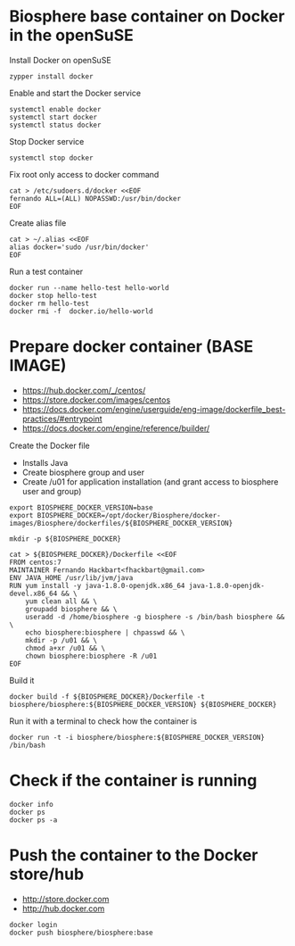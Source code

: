 # Biosphere base container on Docker in the openSuSE	

Install Docker on openSuSE
```
zypper install docker
```

Enable and start the Docker service
```
systemctl enable docker
systemctl start docker
systemctl status docker
```

Stop Docker service
```
systemctl stop docker
```

Fix root only access to docker command 
```
cat > /etc/sudoers.d/docker <<EOF
fernando ALL=(ALL) NOPASSWD:/usr/bin/docker
EOF
```

Create alias file
```
cat > ~/.alias <<EOF
alias docker='sudo /usr/bin/docker'
EOF
```

Run a test container 
```
docker run --name hello-test hello-world
docker stop hello-test
docker rm hello-test
docker rmi -f  docker.io/hello-world
```

# Prepare docker container (BASE IMAGE)
 
* https://hub.docker.com/_/centos/
* https://store.docker.com/images/centos
* https://docs.docker.com/engine/userguide/eng-image/dockerfile_best-practices/#entrypoint
* https://docs.docker.com/engine/reference/builder/

Create the Docker file
* Installs Java
* Create biosphere group and user
* Create /u01 for application installation (and grant access to biosphere user and group)
```
export BIOSPHERE_DOCKER_VERSION=base
export BIOSPHERE_DOCKER=/opt/docker/Biosphere/docker-images/Biosphere/dockerfiles/${BIOSPHERE_DOCKER_VERSION}

mkdir -p ${BIOSPHERE_DOCKER}

cat > ${BIOSPHERE_DOCKER}/Dockerfile <<EOF
FROM centos:7
MAINTAINER Fernando Hackbart<fhackbart@gmail.com>
ENV JAVA_HOME /usr/lib/jvm/java
RUN yum install -y java-1.8.0-openjdk.x86_64 java-1.8.0-openjdk-devel.x86_64 && \
    yum clean all && \
    groupadd biosphere && \
    useradd -d /home/biosphere -g biosphere -s /bin/bash biosphere && \ 
    echo biosphere:biosphere | chpasswd && \
    mkdir -p /u01 && \
    chmod a+xr /u01 && \ 
    chown biosphere:biosphere -R /u01    
EOF
```

Build it
```
docker build -f ${BIOSPHERE_DOCKER}/Dockerfile -t biosphere/biosphere:${BIOSPHERE_DOCKER_VERSION} ${BIOSPHERE_DOCKER}
```

Run it with a terminal to check how the container is
```
docker run -t -i biosphere/biosphere:${BIOSPHERE_DOCKER_VERSION} /bin/bash
```

# Check if the container is running 

```
docker info
docker ps
docker ps -a
```

# Push the container to the Docker store/hub

* http://store.docker.com
* http://hub.docker.com

```
docker login
docker push biosphere/biosphere:base
```
